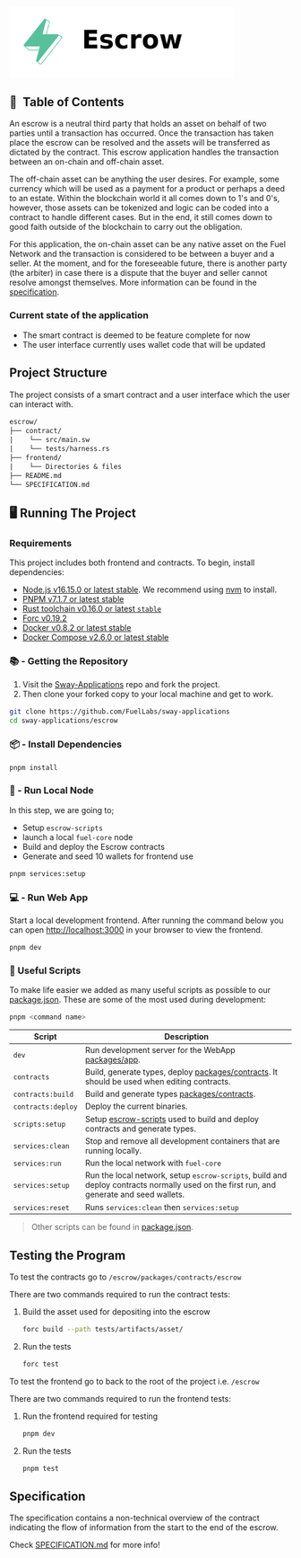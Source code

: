 <picture>
        <source media="(prefers-color-scheme: dark)" srcset=".docs/escrow-logo-dark-theme.png">
        <img alt="escrow logo" width="400px" src=".docs/escrow-logo-light-theme.png">
</picture>
</p>

<h2>📝&nbsp; Table of Contents</h2>

An escrow is a neutral third party that holds an asset on behalf of two parties until a transaction has occurred. Once the transaction has taken place the escrow can be resolved and the assets will be transferred as dictated by the contract. This escrow application handles the transaction between an on-chain and off-chain asset.

The off-chain asset can be anything the user desires. For example, some currency which will be used as a payment for a product or perhaps a deed to an estate. Within the blockchain world it all comes down to 1's and 0's, however, those assets can be tokenized and logic can be coded into a contract to handle different cases. But in the end, it still comes down to good faith outside of the blockchain to carry out the obligation.

For this application, the on-chain asset can be any native asset on the Fuel Network and the transaction is considered to be between a buyer and a seller. At the moment, and for the foreseeable future, there is another party (the arbiter) in case there is a dispute that the buyer and seller cannot resolve amongst themselves. More information can be found in the [specification](./SPECIFICATION.md).

### Current state of the application

- The smart contract is deemed to be feature complete for now
- The user interface currently uses wallet code that will be updated

## Project Structure

The project consists of a smart contract and a user interface which the user can interact with.

<!--Only show most important files e.g. script to run, build etc.-->

```
escrow/
├── contract/
|    └── src/main.sw
|    └── tests/harness.rs
├── frontend/
|    └── Directories & files
├── README.md
└── SPECIFICATION.md
```

## 🖥️ Running The Project

### Requirements

This project includes both frontend and contracts. To begin, install dependencies:

- [Node.js v16.15.0 or latest stable](https://nodejs.org/en/). We recommend using [nvm](https://github.com/nvm-sh/nvm) to install.
- [PNPM v7.1.7 or latest stable](https://pnpm.io/installation/)
- [Rust toolchain v0.16.0 or latest `stable`](https://www.rust-lang.org/tools/install)
- [Forc v0.19.2](https://fuellabs.github.io/sway/v0.19.2/introduction/installation.html#installing-from-pre-compiled-binaries)
- [Docker v0.8.2 or latest stable](https://docs.docker.com/get-docker/)
- [Docker Compose v2.6.0 or latest stable](https://docs.docker.com/get-docker/)

### 📚 - Getting the Repository

1. Visit the [Sway-Applications](https://github.com/FuelLabs/sway-applications) repo and fork the project.
2. Then clone your forked copy to your local machine and get to work.

```sh
git clone https://github.com/FuelLabs/sway-applications
cd sway-applications/escrow
```

### 📦 - Install Dependencies

```sh
pnpm install
```

### 📒 - Run Local Node

In this step, we are going to;

- Setup `escrow-scripts`
- launch a local `fuel-core` node
- Build and deploy the Escrow contracts
- Generate and seed 10 wallets for frontend use

```sh
pnpm services:setup
```

### 💻 - Run Web App

Start a local development frontend. After running the command below you can open [http://localhost:3000](http://localhost:3000) in your browser to view the frontend.

```sh
pnpm dev
```

### 🧰 Useful Scripts

To make life easier we added as many useful scripts as possible to our [package.json](../package.json). These are some of the most used during development:

```sh
pnpm <command name>
```

| Script             | Description                                                                                                                              |
| ------------------ | ---------------------------------------------------------------------------------------------------------------------------------------- |
| `dev`              | Run development server for the WebApp [packages/app](../packages/app/).                                                                  |
| `contracts`        | Build, generate types, deploy [packages/contracts](../packages/contracts). It should be used when editing contracts.                     |
| `contracts:build`  | Build and generate types [packages/contracts](../packages/contracts).                                                                    |
| `contracts:deploy` | Deploy the current binaries.                                                                                                             |
| `scripts:setup`    | Setup [escrow-scripts](../packages/scripts/) used to build and deploy contracts and generate types.                                      |
| `services:clean`   | Stop and remove all development containers that are running locally.                                                                     |
| `services:run`     | Run the local network with `fuel-core`                                                                                                   |
| `services:setup`   | Run the local network, setup `escrow-scripts`, build and deploy contracts normally used on the first run, and generate and seed wallets. |
| `services:reset`   | Runs `services:clean` then `services:setup`                                                                                              |

> Other scripts can be found in [package.json](../package.json).

## Testing the Program

To test the contracts go to `/escrow/packages/contracts/escrow`

There are two commands required to run the contract tests:

1. Build the asset used for depositing into the escrow
   
    ```bash
    forc build --path tests/artifacts/asset/
    ```

2. Run the tests
    
    ```bash
    forc test
    ```

To test the frontend go to back to the root of the project i.e. `/escrow`

There are two commands required to run the frontend tests:

1. Run the frontend required for testing
    
    ```bash
    pnpm dev
    ```

2. Run the tests

    ```bash
    pnpm test
    ```

## Specification

The specification contains a non-technical overview of the contract indicating the flow of information from the start to the end of the escrow.

Check [SPECIFICATION.md](./SPECIFICATION.md) for more info!
